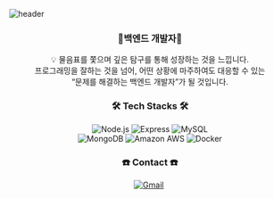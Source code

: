![header](https://capsule-render.vercel.app/api?type=waving&color=auto&height=300&section=header&text=Welcome&fontSize=90&animation=fadeIn&fontAlignY=38&desc=Suji's%20GitHub%20Profile&descAlignY=51&descAlign=62)

<h3 align="center"> 🌱백엔드 개발자🌱</h3>
<p align="center">
💡 물음표를 쫓으며 깊은 탐구를 통해 성장하는 것을 느낍니다. <br/>
프로그래밍을 잘하는 것을 넘어, 어떤 상황에 마주하여도 대응할 수 있는 <br/> “문제를 해결하는 백엔드 개발자”가 될 것입니다.
</p>

<h3 align="center">🛠️ Tech Stacks 🛠️</h3>
<p align="center">
<img alt="Node.js" src ="https://img.shields.io/badge/Node.js-339933.svg?&style=flat-square&logo=Node.js&logoColor=white"/> 
<img alt="Express" src ="https://img.shields.io/badge/Express-000000.svg?&style=flat-square&logo=Express&logoColor=white"/> 
<img alt="MySQL" src ="https://img.shields.io/badge/MySQL-4479A1.svg?&style=flat-square&logo=MySQL&logoColor=white"/> <br/> 
<img alt="MongoDB" src ="https://img.shields.io/badge/MongoDB-47A248.svg?&style=flat-square&logo=MongoDB&logoColor=white"/>
<img alt="Amazon AWS" src ="https://img.shields.io/badge/Amazon AWS-232F3E.svg?&style=flat-square&logo=Amazon AWS&logoColor=white"/> <img alt="Docker" src="https://img.shields.io/badge/Docker-2496ED.svg?&style=flat-square&logo=Docker&logoColor=white"/>
  </p>
  
<h3 align="center"> ☎️ Contact ☎️ </h3>
<p align="center">
<a href="mailto:suji9709@gmail.com"><img alt="Gmail" src ="https://img.shields.io/badge/Gmail-EA4335.svg?&style=flat-square&logo=Gmail&logoColor=white"/></a>
<a href="https://www.notion.so/b81afe87769341b3a2c232448f88b23f"/><img alt="" src ="https://img.shields.io/badge/About.me-00A98F.svg?&style=flat-square&logo=About.me&logoColor=white"/></a>
</p>
